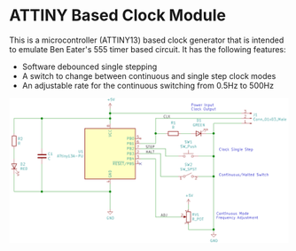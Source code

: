 # ATTINY Based Clock Module

This is a microcontroller (ATTINY13) based clock generator that is intended to emulate Ben Eater's 555 timer based circuit. It has the following features:
* Software debounced single stepping
* A switch to change between continuous and single step clock modes
* An adjustable rate for the continuous switching from 0.5Hz to 500Hz

![Schematic](/supplements/ATTINY-clock-module/schematic/attiny_clock_module.png)
